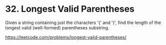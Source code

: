 # 32. Longest Valid Parentheses

Given a string containing just the characters '(' and ')', find the length of the longest valid (well-formed) parentheses substring.

https://leetcode.com/problems/longest-valid-parentheses/
